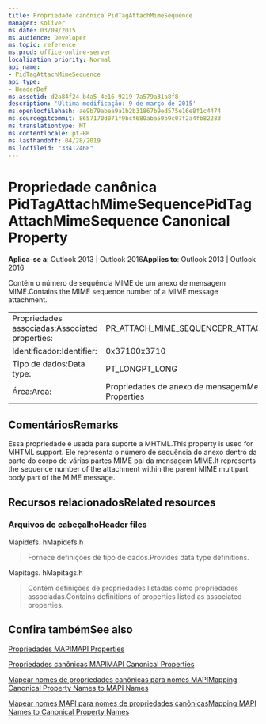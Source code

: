 ```yaml
---
title: Propriedade canônica PidTagAttachMimeSequence
manager: soliver
ms.date: 03/09/2015
ms.audience: Developer
ms.topic: reference
ms.prod: office-online-server
localization_priority: Normal
api_name:
- PidTagAttachMimeSequence
api_type:
- HeaderDef
ms.assetid: d2a84f24-b4a5-4e16-9219-7a579a31a8f8
description: 'Última modificação: 9 de março de 2015'
ms.openlocfilehash: ae9b79abea9a1b2b31867b9ed575e16e8f1c4474
ms.sourcegitcommit: 8657170d071f9bcf680aba50b9c07f2a4fb82283
ms.translationtype: MT
ms.contentlocale: pt-BR
ms.lasthandoff: 04/28/2019
ms.locfileid: "33412468"
---
```

# <a name="pidtagattachmimesequence-canonical-property"></a><span data-ttu-id="216e5-103">Propriedade canônica PidTagAttachMimeSequence</span><span class="sxs-lookup"><span data-stu-id="216e5-103">PidTagAttachMimeSequence Canonical Property</span></span>

  
  
<span data-ttu-id="216e5-104">**Aplica-se a**: Outlook 2013 | Outlook 2016</span><span class="sxs-lookup"><span data-stu-id="216e5-104">**Applies to**: Outlook 2013 | Outlook 2016</span></span> 
  
<span data-ttu-id="216e5-105">Contém o número de sequência MIME de um anexo de mensagem MIME.</span><span class="sxs-lookup"><span data-stu-id="216e5-105">Contains the MIME sequence number of a MIME message attachment.</span></span>
  
|||
|:-----|:-----|
|<span data-ttu-id="216e5-106">Propriedades associadas:</span><span class="sxs-lookup"><span data-stu-id="216e5-106">Associated properties:</span></span>  <br/> |<span data-ttu-id="216e5-107">PR_ATTACH_MIME_SEQUENCE</span><span class="sxs-lookup"><span data-stu-id="216e5-107">PR_ATTACH_MIME_SEQUENCE</span></span>  <br/> |
|<span data-ttu-id="216e5-108">Identificador:</span><span class="sxs-lookup"><span data-stu-id="216e5-108">Identifier:</span></span>  <br/> |<span data-ttu-id="216e5-109">0x3710</span><span class="sxs-lookup"><span data-stu-id="216e5-109">0x3710</span></span>  <br/> |
|<span data-ttu-id="216e5-110">Tipo de dados:</span><span class="sxs-lookup"><span data-stu-id="216e5-110">Data type:</span></span>  <br/> |<span data-ttu-id="216e5-111">PT_LONG</span><span class="sxs-lookup"><span data-stu-id="216e5-111">PT_LONG</span></span>  <br/> |
|<span data-ttu-id="216e5-112">Área:</span><span class="sxs-lookup"><span data-stu-id="216e5-112">Area:</span></span>  <br/> |<span data-ttu-id="216e5-113">Propriedades de anexo de mensagem</span><span class="sxs-lookup"><span data-stu-id="216e5-113">Message Attachment Properties</span></span>  <br/> |
   
## <a name="remarks"></a><span data-ttu-id="216e5-114">Comentários</span><span class="sxs-lookup"><span data-stu-id="216e5-114">Remarks</span></span>

<span data-ttu-id="216e5-115">Essa propriedade é usada para suporte a MHTML.</span><span class="sxs-lookup"><span data-stu-id="216e5-115">This property is used for MHTML support.</span></span> <span data-ttu-id="216e5-116">Ele representa o número de sequência do anexo dentro da parte do corpo de várias partes MIME pai da mensagem MIME.</span><span class="sxs-lookup"><span data-stu-id="216e5-116">It represents the sequence number of the attachment within the parent MIME multipart body part of the MIME message.</span></span>
  
## <a name="related-resources"></a><span data-ttu-id="216e5-117">Recursos relacionados</span><span class="sxs-lookup"><span data-stu-id="216e5-117">Related resources</span></span>

### <a name="header-files"></a><span data-ttu-id="216e5-118">Arquivos de cabeçalho</span><span class="sxs-lookup"><span data-stu-id="216e5-118">Header files</span></span>

<span data-ttu-id="216e5-119">Mapidefs. h</span><span class="sxs-lookup"><span data-stu-id="216e5-119">Mapidefs.h</span></span>
  
> <span data-ttu-id="216e5-120">Fornece definições de tipo de dados.</span><span class="sxs-lookup"><span data-stu-id="216e5-120">Provides data type definitions.</span></span>
    
<span data-ttu-id="216e5-121">Mapitags. h</span><span class="sxs-lookup"><span data-stu-id="216e5-121">Mapitags.h</span></span>
  
> <span data-ttu-id="216e5-122">Contém definições de propriedades listadas como propriedades associadas.</span><span class="sxs-lookup"><span data-stu-id="216e5-122">Contains definitions of properties listed as associated properties.</span></span>
    
## <a name="see-also"></a><span data-ttu-id="216e5-123">Confira também</span><span class="sxs-lookup"><span data-stu-id="216e5-123">See also</span></span>



[<span data-ttu-id="216e5-124">Propriedades MAPI</span><span class="sxs-lookup"><span data-stu-id="216e5-124">MAPI Properties</span></span>](mapi-properties.md)
  
[<span data-ttu-id="216e5-125">Propriedades canônicas MAPI</span><span class="sxs-lookup"><span data-stu-id="216e5-125">MAPI Canonical Properties</span></span>](mapi-canonical-properties.md)
  
[<span data-ttu-id="216e5-126">Mapear nomes de propriedades canônicas para nomes MAPI</span><span class="sxs-lookup"><span data-stu-id="216e5-126">Mapping Canonical Property Names to MAPI Names</span></span>](mapping-canonical-property-names-to-mapi-names.md)
  
[<span data-ttu-id="216e5-127">Mapear nomes MAPI para nomes de propriedades canônicas</span><span class="sxs-lookup"><span data-stu-id="216e5-127">Mapping MAPI Names to Canonical Property Names</span></span>](mapping-mapi-names-to-canonical-property-names.md)

